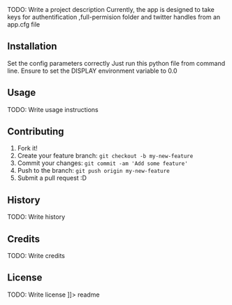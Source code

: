 
<snippet>
  <content><![CDATA[
# ${1:Project Name}
This is a simple project to explore twitter api's using tweepy.
The aim of this project is to provide important news tweets from reliable handles to your Ubuntu PC (*nix actually).

TODO: Write a project description
Currently, the app is designed to take keys for authentification ,full-permision folder and twitter handles from an app.cfg file

## Installation
Set the config parameters correctly
Just run this python file from command line. Ensure to set the DISPLAY environment variable to  0.0 


## Usage

TODO: Write usage instructions

## Contributing

1. Fork it!
2. Create your feature branch: `git checkout -b my-new-feature`
3. Commit your changes: `git commit -am 'Add some feature'`
4. Push to the branch: `git push origin my-new-feature`
5. Submit a pull request :D

## History

TODO: Write history

## Credits

TODO: Write credits

## License

TODO: Write license
]]></content>
  <tabTrigger>readme</tabTrigger>
</snippet>

